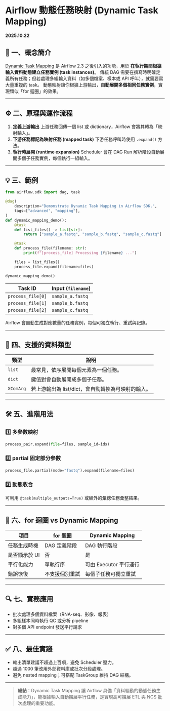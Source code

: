 # Airflow 動態任務映射 (Dynamic Task Mapping)

**2025.10.22**

## 🌭 一、概念簡介

[Dynamic Task Mapping](https://airflow.apache.org/docs/apache-airflow/stable/authoring-and-scheduling/dynamic-task-mapping.html) 是 Airflow 2.3 之後引入的功能，用於 **在執行期間根據輸入資料動態建立任務實例 (task instances)**。
傳統 DAG 需要在撰寫時明確定義所有任務；但若處理多組輸入資料（如多個檔案、樣本或 API 呼叫），就需要寫大量重複的 task。
動態映射讓你根據上游輸出，**自動展開多個相同任務實例**，實現類似「for 迴圈」的效果。

---

## ⚙️ 二、原理與運作流程

1. **定義上游輸出**  上游任務回傳一個 list 或 dictionary，Airflow 會將其轉為「映射輸入」。
2. **下游任務標記為映射任務 (mapped task)**  下游任務呼叫時使用 `.expand()` 方法。
3. **執行時展開 (runtime expansion)**  Scheduler 會在 DAG Run 解析階段自動展開多個子任務實例，每個執行一組輸入。

---

## 💡 三、範例

```python
from airflow.sdk import dag, task

@dag(
    description="Demonstrate Dynamic Task Mapping in Airflow SDK.",
    tags=["advanced", "mapping"],
)
def dynamic_mapping_demo():
    @task
    def list_files() -> list[str]:
        return ["sample_a.fastq", "sample_b.fastq", "sample_c.fastq"]

    @task
    def process_file(filename: str):
        print(f"[process_file] Processing {filename} ...")

    files = list_files()
    process_file.expand(filename=files)

dynamic_mapping_demo()
```

| Task ID           | Input (`filename`) |
| ----------------- | ------------------ |
| `process_file[0]` | `sample_a.fastq`   |
| `process_file[1]` | `sample_b.fastq`   |
| `process_file[2]` | `sample_c.fastq`   |

Airflow 會自動生成對應數量的任務實例，每個可獨立執行、重試與記錄。

---

## 🧮 四、支援的資料類型

| 類型        | 說明                             |
| --------- | ------------------------------ |
| `list`    | 最常見，依序展開每個元素為一個任務。             |
| `dict`    | 鍵值對會自動展開成多個子任務。                |
| `XComArg` | 若上游輸出為 list/dict，會自動轉換為可映射的輸入。 |

---

## 🛠️ 五、進階用法

### 1️⃣ 多參數映射

```python
process_pair.expand(file=files, sample_id=ids)
```

### 2️⃣ partial 固定部分參數

```python
process_file.partial(mode="fastq").expand(filename=files)
```

### 3️⃣ 動態收合

可利用 `@task(multiple_outputs=True)` 或額外的彙總任務彙整結果。

---

## 🧠 六、for 迴圈 vs Dynamic Mapping

| 項目       | for 迴圈   | Dynamic Mapping  |
| -------- | -------- | ---------------- |
| 任務生成時機   | DAG 定義階段 | DAG 執行階段         |
| 是否顯示於 UI | 否        | 是                |
| 平行化能力    | 單執行序     | 可由 Executor 平行運行 |
| 錯誤恢復     | 不支援個別重試  | 每個子任務可獨立重試       |

---

## 🔍 七、實務應用

* 批次處理多個資料檔案（RNA-seq、影像、報表）
* 多組樣本同時執行 QC 或分析 pipeline
* 對多個 API endpoint 發送平行請求

---

## ✅ 八、最佳實踐

* 輸出清單建議不超過上百項，避免 Scheduler 壓力。
* 超過 1000 筆改用外部資料庫或批次分段處理。
* 避免 nested mapping；可搭配 TaskGroup 維持 DAG 結構。

---

> **總結**：Dynamic Task Mapping 讓 Airflow 具備「資料驅動的動態任務生成能力」，能根據輸入自動擴展平行任務，是實現高可擴展 ETL 與 NGS 批次處理的重要功能。
